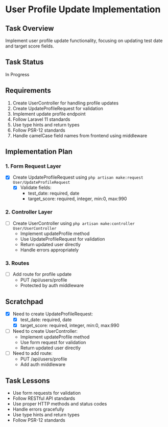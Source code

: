 # User Profile Update Implementation

## Task Overview
Implement user profile update functionality, focusing on updating test date and target score fields.

## Task Status
In Progress

## Requirements
1. Create UserController for handling profile updates
2. Create UpdateProfileRequest for validation
3. Implement update profile endpoint
4. Follow Laravel 11 standards
5. Use type hints and return types
6. Follow PSR-12 standards
7. Handle camelCase field names from frontend using middleware

## Implementation Plan

### 1. Form Request Layer
- [X] Create UpdateProfileRequest using `php artisan make:request User/UpdateProfileRequest`
  - [X] Validate fields:
    - test_date: required, date
    - target_score: required, integer, min:0, max:990

### 2. Controller Layer
- [ ] Create UserController using `php artisan make:controller User/UserController`
  - Implement updateProfile method
  - Use UpdateProfileRequest for validation
  - Return updated user directly
  - Handle errors appropriately

### 3. Routes
- [ ] Add route for profile update
  - PUT /api/users/profile
  - Protected by auth middleware

## Scratchpad
- [X] Need to create UpdateProfileRequest:
  - [X] test_date: required, date
  - [X] target_score: required, integer, min:0, max:990
- [ ] Need to create UserController:
  - Implement updateProfile method
  - Use form request for validation
  - Return updated user directly
- [ ] Need to add route:
  - PUT /api/users/profile
  - Add auth middleware

## Task Lessons
- Use form requests for validation
- Follow RESTful API standards
- Use proper HTTP methods and status codes
- Handle errors gracefully
- Use type hints and return types
- Follow PSR-12 standards 